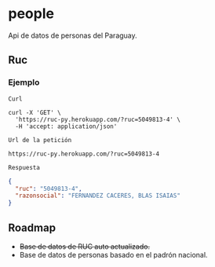 # people
Api de datos de personas del Paraguay.

## Ruc

### Ejemplo

`Curl`
```
curl -X 'GET' \
  'https://ruc-py.herokuapp.com/?ruc=5049813-4' \
  -H 'accept: application/json'
```

`Url de la petición`
```
https://ruc-py.herokuapp.com/?ruc=5049813-4
```

`Respuesta`

```json
{
  "ruc": "5049813-4",
  "razonsocial": "FERNANDEZ CACERES, BLAS ISAIAS"
}
```


## Roadmap
* <s>Base de datos de RUC auto actualizado.</s>
* Base de datos de personas basado en el padrón nacional.
